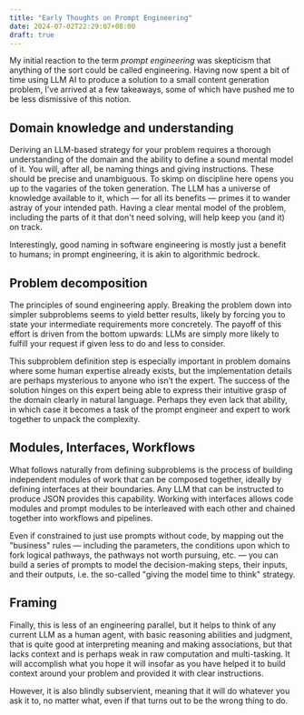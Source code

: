 ```yaml
---
title: "Early Thoughts on Prompt Engineering"
date: 2024-07-02T22:29:07+08:00
draft: true
---
```


My initial reaction to the term *prompt engineering* was skepticism that anything of the sort could be called engineering. Having now spent a bit of time using LLM AI to produce a solution to a small content generation problem, I've arrived at a few takeaways, some of which have pushed me to be less dismissive of this notion.

<!--more-->

## Domain knowledge and understanding

Deriving an LLM-based strategy for your problem requires a thorough understanding of the domain and the ability to define a sound mental model of it. You will, after all, be naming things and giving instructions. These should be precise and unambiguous. To skimp on discipline here opens you up to the vagaries of the token generation. The LLM has a universe of knowledge available to it, which &mdash; for all its benefits &mdash; primes it to wander astray of your intended path. Having a clear mental model of the problem, including the parts of it that don't need solving, will help keep you (and it) on track.

Interestingly, good naming in software engineering is mostly just a benefit to humans; in prompt engineering, it is akin to algorithmic bedrock.

## Problem decomposition

The principles of sound engineering apply. Breaking the problem down into simpler subproblems seems to yield better results, likely by forcing you to state your intermediate requirements more concretely. The payoff of this effort is driven from the bottom upwards: LLMs are simply more likely to fulfill your request if given less to do and less to consider.

This subproblem definition step is especially important in problem domains where some human expertise already exists, but the implementation details are perhaps mysterious to anyone who isn’t the expert. The success of the solution hinges on this expert being able to express their intuitive grasp of the domain clearly in natural language. Perhaps they even lack that ability, in which case it becomes a task of the prompt engineer and expert to work together to unpack the complexity.

## Modules, Interfaces, Workflows

What follows naturally from defining subproblems is the process of building independent modules of work that can be composed together, ideally by defining interfaces at their boundaries. Any LLM that can be instructed to produce JSON provides this capability. Working with interfaces allows code modules and prompt modules to be interleaved with each other and chained together into workflows and pipelines.

Even if constrained to just use prompts without code, by mapping out the "business" rules &mdash; including the parameters, the conditions upon which to fork logical pathways, the pathways not worth pursuing, etc. &mdash; you can build a series of prompts to model the decision-making steps, their inputs, and their outputs, i.e. the so-called "giving the model time to think" strategy.

## Framing

Finally, this is less of an engineering parallel, but it helps to think of any current LLM as a human agent, with basic reasoning abilities and judgment, that is quite good at interpreting meaning and making associations, but that lacks context and is perhaps weak in raw computation and multi-tasking. It will accomplish what you hope it will insofar as you have helped it to build context around your problem and provided it with clear instructions.

However, it is also blindly subservient, meaning that it will do whatever you ask it to, no matter what, even if that turns out to be the wrong thing to do.
